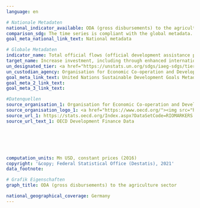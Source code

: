 ```yaml
---
language: en

# Nationale Metadaten
national_indicator_available: ODA (gross disbursements) to the agriculture sector
comparison_sdg: The time series is compliant with the global metadata.
goal_meta_national_link_text: National metadata

# Globale Metadaten
indicator_name: Total official flows (official development assistance plus other official flows) to the agriculture sector
target_name: Increase investment, including through enhanced international cooperation, in rural infrastructure, agricultural research and extension services, technology development and plant and livestock gene banks in order to enhance agricultural productive capacity in developing countries, in particular least developed countries
un_designated_tier: <a href="https://unstats.un.org/sdgs/iaeg-sdgs/tier-classification/" title="Click here for more information on the UN tier classification.">Tier I</a>
un_custodian_agency: Organisation for Economic Co-operation and Development (OECD)
goal_meta_link_text: United Nations Sustainable Development Goals Metadata
goal_meta_2_link_text: 
goal_meta_3_link_text: 

#Datenquellen
source_organisation_1: Organisation for Economic Co-operation and Development (OECD)
source_organisation_logo_1: <a href="https://www.oecd.org/"><img src="https://g205sdgs.github.io/sdg-indicators/public/OrgImgEn/oecd.png" alt="Logo oecd" style="height:60px; width:148px" /></a>
source_url_1: https://stats.oecd.org/Index.aspx?DataSetCode=RIOMARKERS
source_url_text_1: OECD Development Finance Data






computation_units: Mn USD, constant prices (2016)
copyright: '&copy; Federal Statistical Office (Destatis), 2021'
data_footnote: 

# Grafik Eigenschaften
graph_title: ODA (gross disbursements) to the agriculture sector

national_geographical_coverage: Germany
---
```


<span></span>